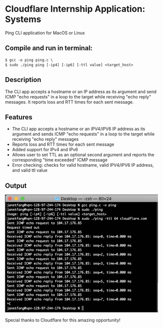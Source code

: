 # Cloudflare Internship Application: Systems
Ping CLI application for MacOS or Linux

## Compile and run in terminal:
```
$ gcc -o ping ping.c \
$ sudo ./ping ping [-ip4] [-ip6] [-ttl value] <target_host>
```

## Description
The CLI app accepts a hostname or an IP address as its argument and send ICMP "echo requests" in a loop to the target while receiving "echo reply" messages. It reports loss and RTT times for each sent message.

## Features
- The CLI app accepts a hostname or an IPV4/IPV6 IP address as its argument and sends ICMP "echo requests" in a loop to the target while receiving "echo reply" messages
- Reports loss and RTT times for each sent message
- Added support for IPv4 and IPv6
- Allows user to set TTL as an optional second argument and reports the corresponding "time exceeded” ICMP message
- Error checking: checks for valid hostname, valid IPV4/IPV6 IP address, and valid ttl value

## Output
![](https://github.com/fangjanet/cloudfare-internship-application-systems/blob/master/output.png)

Special thanks to Cloudflare for this amazing opportunity!
